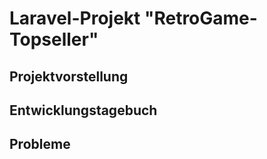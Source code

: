 # Laravel-Projekt "RetroGame-Topseller"

## Projektvorstellung

## Entwicklungstagebuch

## Probleme
